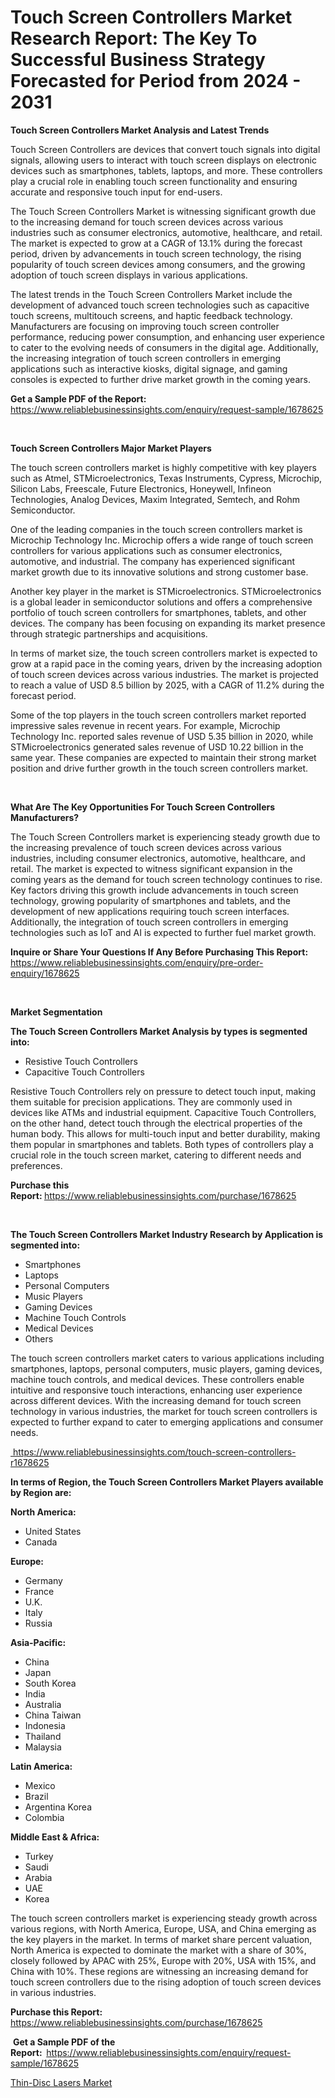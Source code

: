 <p><h1>Touch Screen Controllers Market Research Report: The Key To Successful Business Strategy Forecasted for Period from 2024 - 2031</h1></p><p><strong>Touch Screen Controllers Market Analysis and Latest Trends</strong></p>
<p><p>Touch Screen Controllers are devices that convert touch signals into digital signals, allowing users to interact with touch screen displays on electronic devices such as smartphones, tablets, laptops, and more. These controllers play a crucial role in enabling touch screen functionality and ensuring accurate and responsive touch input for end-users.</p><p>The Touch Screen Controllers Market is witnessing significant growth due to the increasing demand for touch screen devices across various industries such as consumer electronics, automotive, healthcare, and retail. The market is expected to grow at a CAGR of 13.1% during the forecast period, driven by advancements in touch screen technology, the rising popularity of touch screen devices among consumers, and the growing adoption of touch screen displays in various applications.</p><p>The latest trends in the Touch Screen Controllers Market include the development of advanced touch screen technologies such as capacitive touch screens, multitouch screens, and haptic feedback technology. Manufacturers are focusing on improving touch screen controller performance, reducing power consumption, and enhancing user experience to cater to the evolving needs of consumers in the digital age. Additionally, the increasing integration of touch screen controllers in emerging applications such as interactive kiosks, digital signage, and gaming consoles is expected to further drive market growth in the coming years.</p></p>
<p><strong>Get a Sample PDF of the Report:&nbsp;</strong> <a href="https://www.reliablebusinessinsights.com/enquiry/request-sample/1678625">https://www.reliablebusinessinsights.com/enquiry/request-sample/1678625</a></p>
<p>&nbsp;</p>
<p><strong>Touch Screen Controllers Major Market Players</strong></p>
<p><p>The touch screen controllers market is highly competitive with key players such as Atmel, STMicroelectronics, Texas Instruments, Cypress, Microchip, Silicon Labs, Freescale, Future Electronics, Honeywell, Infineon Technologies, Analog Devices, Maxim Integrated, Semtech, and Rohm Semiconductor. </p><p>One of the leading companies in the touch screen controllers market is Microchip Technology Inc. Microchip offers a wide range of touch screen controllers for various applications such as consumer electronics, automotive, and industrial. The company has experienced significant market growth due to its innovative solutions and strong customer base.</p><p>Another key player in the market is STMicroelectronics. STMicroelectronics is a global leader in semiconductor solutions and offers a comprehensive portfolio of touch screen controllers for smartphones, tablets, and other devices. The company has been focusing on expanding its market presence through strategic partnerships and acquisitions.</p><p>In terms of market size, the touch screen controllers market is expected to grow at a rapid pace in the coming years, driven by the increasing adoption of touch screen devices across various industries. The market is projected to reach a value of USD 8.5 billion by 2025, with a CAGR of 11.2% during the forecast period.</p><p>Some of the top players in the touch screen controllers market reported impressive sales revenue in recent years. For example, Microchip Technology Inc. reported sales revenue of USD 5.35 billion in 2020, while STMicroelectronics generated sales revenue of USD 10.22 billion in the same year. These companies are expected to maintain their strong market position and drive further growth in the touch screen controllers market.</p></p>
<p>&nbsp;</p>
<p><strong>What Are The Key Opportunities For Touch Screen Controllers Manufacturers?</strong></p>
<p><p>The Touch Screen Controllers market is experiencing steady growth due to the increasing prevalence of touch screen devices across various industries, including consumer electronics, automotive, healthcare, and retail. The market is expected to witness significant expansion in the coming years as the demand for touch screen technology continues to rise. Key factors driving this growth include advancements in touch screen technology, growing popularity of smartphones and tablets, and the development of new applications requiring touch screen interfaces. Additionally, the integration of touch screen controllers in emerging technologies such as IoT and AI is expected to further fuel market growth.</p></p>
<p><strong>Inquire or Share Your Questions If Any Before Purchasing This Report:</strong> <a href="https://www.reliablebusinessinsights.com/enquiry/pre-order-enquiry/1678625">https://www.reliablebusinessinsights.com/enquiry/pre-order-enquiry/1678625</a></p>
<p>&nbsp;</p>
<p><strong>Market Segmentation</strong></p>
<p><strong>The Touch Screen Controllers Market Analysis by types is segmented into:</strong></p>
<p><ul><li>Resistive Touch Controllers</li><li>Capacitive Touch Controllers</li></ul></p>
<p><p>Resistive Touch Controllers rely on pressure to detect touch input, making them suitable for precision applications. They are commonly used in devices like ATMs and industrial equipment. Capacitive Touch Controllers, on the other hand, detect touch through the electrical properties of the human body. This allows for multi-touch input and better durability, making them popular in smartphones and tablets. Both types of controllers play a crucial role in the touch screen market, catering to different needs and preferences.</p></p>
<p><strong>Purchase this Report:&nbsp;</strong><a href="https://www.reliablebusinessinsights.com/purchase/1678625">https://www.reliablebusinessinsights.com/purchase/1678625</a></p>
<p>&nbsp;</p>
<p><strong>The Touch Screen Controllers Market Industry Research by Application is segmented into:</strong></p>
<p><ul><li>Smartphones</li><li>Laptops</li><li>Personal Computers</li><li>Music Players</li><li>Gaming Devices</li><li>Machine Touch Controls</li><li>Medical Devices</li><li>Others</li></ul></p>
<p><p>The touch screen controllers market caters to various applications including smartphones, laptops, personal computers, music players, gaming devices, machine touch controls, and medical devices. These controllers enable intuitive and responsive touch interactions, enhancing user experience across different devices. With the increasing demand for touch screen technology in various industries, the market for touch screen controllers is expected to further expand to cater to emerging applications and consumer needs.</p></p>
<p><a href="https://www.reliablebusinessinsights.com/touch-screen-controllers-r1678625">&nbsp;https://www.reliablebusinessinsights.com/touch-screen-controllers-r1678625</a></p>
<p><strong>In terms of Region, the Touch Screen Controllers Market Players available by Region are:</strong></p>
<p>
    <p> <strong> North America: </strong>
        <ul>
            <li>United States</li>
            <li>Canada</li>
        </ul>
        </p> 
    <p> <strong> Europe: </strong>
        <ul>
            <li>Germany</li>
            <li>France</li>
            <li>U.K.</li>
            <li>Italy</li>
            <li>Russia</li>
        </ul>
        </p> 
    <p> <strong> Asia-Pacific: </strong>
        <ul>
            <li>China</li>
            <li>Japan</li>
            <li>South Korea</li>
            <li>India</li>
            <li>Australia</li>
            <li>China Taiwan</li>
            <li>Indonesia</li>
            <li>Thailand</li>
            <li>Malaysia</li>
        </ul>
        </p> 
    <p> <strong> Latin America: </strong>
        <ul>
            <li>Mexico</li>
            <li>Brazil</li>
            <li>Argentina Korea</li>
            <li>Colombia</li>
        </ul>
        </p> 
    <p> <strong> Middle East & Africa: </strong>
        <ul>
            <li>Turkey</li>
            <li>Saudi</li>
            <li>Arabia</li>
            <li>UAE</li>
            <li>Korea</li>
        </ul>
    </p>
    </p>
<p><p>The touch screen controllers market is experiencing steady growth across various regions, with North America, Europe, USA, and China emerging as the key players in the market. In terms of market share percent valuation, North America is expected to dominate the market with a share of 30%, closely followed by APAC with 25%, Europe with 20%, USA with 15%, and China with 10%. These regions are witnessing an increasing demand for touch screen controllers due to the rising adoption of touch screen devices in various industries.</p></p>
<p><strong>Purchase this Report: </strong><a href="https://www.reliablebusinessinsights.com/purchase/1678625">https://www.reliablebusinessinsights.com/purchase/1678625</a></p>
<p>&nbsp;<strong>Get a Sample PDF of the Report:&nbsp;&nbsp;</strong><a href="https://www.reliablebusinessinsights.com/enquiry/request-sample/1678625">https://www.reliablebusinessinsights.com/enquiry/request-sample/1678625</a></p>
<p><strong></strong></p>
<p><p><a href="https://medium.com/@cpierre31945/insights-into-the-thin-disc-lasers-market-market-players-market-size-geographical-regions-and-7123e75c291c?postPublishedType=initial">Thin-Disc Lasers Market</a></p></p>